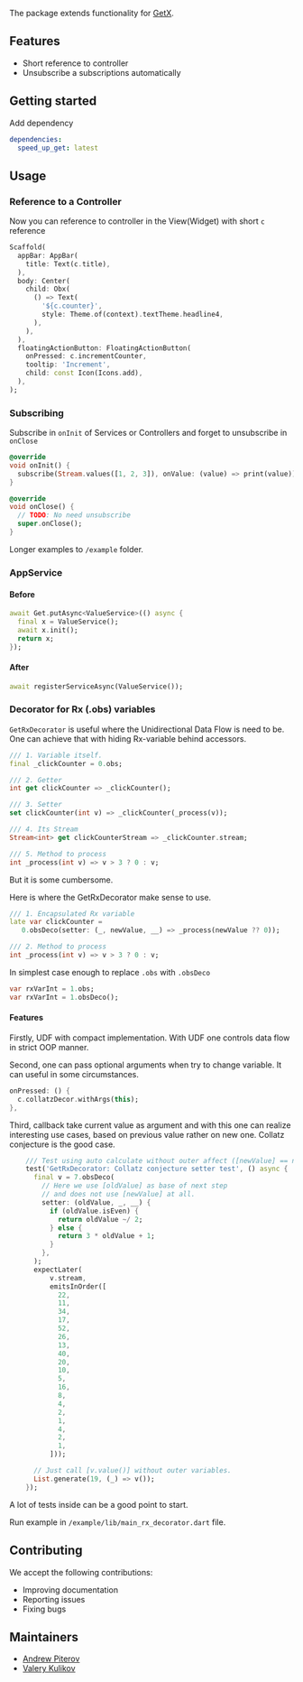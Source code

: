 <!-- 
This README describes the package. If you publish this package to pub.dev,
this README's contents appear on the landing page for your package.

For information about how to write a good package README, see the guide for
[writing package pages](https://dart.dev/guides/libraries/writing-package-pages). 

For general information about developing packages, see the Dart guide for
[creating packages](https://dart.dev/guides/libraries/create-library-packages)
and the Flutter guide for
[developing packages and plugins](https://flutter.dev/developing-packages). 
-->

The package extends functionality for [GetX](https://pub.dev/packages/get).

## Features

* Short reference to controller
* Unsubscribe a subscriptions automatically

## Getting started

Add dependency

```yaml
dependencies:
  speed_up_get: latest
```

## Usage

### Reference to a Controller

Now you can reference to controller in the View(Widget) with short `c` reference

```dart
Scaffold(
  appBar: AppBar(
    title: Text(c.title),
  ),
  body: Center(
    child: Obx(
      () => Text(
        '${c.counter}',
        style: Theme.of(context).textTheme.headline4,
      ),
    ),
  ),
  floatingActionButton: FloatingActionButton(
    onPressed: c.incrementCounter,
    tooltip: 'Increment',
    child: const Icon(Icons.add),
  ),
);
```

### Subscribing

Subscribe in `onInit` of Services or Controllers and forget to unsubscribe in `onClose`

```dart
@override
void onInit() {
  subscribe(Stream.values([1, 2, 3]), onValue: (value) => print(value));
}

@override
void onClose() {
  // TODO: No need unsubscribe
  super.onClose();
}
```

Longer examples to `/example` folder.

### AppService

#### Before

```dart
await Get.putAsync<ValueService>(() async {
  final x = ValueService();
  await x.init();
  return x;
});
```

#### After

```dart
await registerServiceAsync(ValueService());
```

### Decorator for Rx<T> (.obs) variables

`GetRxDecorator` is useful where the Unidirectional Data Flow is need to be. 
One can achieve that with hiding Rx-variable behind accessors.

```dart
/// 1. Variable itself.
final _clickCounter = 0.obs;

/// 2. Getter
int get clickCounter => _clickCounter();

/// 3. Setter
set clickCounter(int v) => _clickCounter(_process(v));

/// 4. Its Stream
Stream<int> get clickCounterStream => _clickCounter.stream;

/// 5. Method to process
int _process(int v) => v > 3 ? 0 : v;
```

But it is some cumbersome.

Here is where the GetRxDecorator make sense to use.

```dart
/// 1. Encapsulated Rx variable
late var clickCounter =
   0.obsDeco(setter: (_, newValue, __) => _process(newValue ?? 0));

/// 2. Method to process
int _process(int v) => v > 3 ? 0 : v;
```

In simplest case enough to replace `.obs` with `.obsDeco`

```dart
var rxVarInt = 1.obs;
var rxVarInt = 1.obsDeco();
```

#### Features

Firstly, UDF with compact implementation. With UDF one controls data flow in strict OOP manner.

Second, one can pass optional arguments when try to change variable. 
It can useful in some circumstances.

```dart
onPressed: () {
  c.collatzDecor.withArgs(this);
},
```

Third, callback take current value as argument and with this one can realize interesting use cases, 
based on previous value rather on new one. Collatz conjecture is the good case.

```dart
    /// Test using auto calculate without outer affect ([newValue] == null).
    test('GetRxDecorator: Collatz conjecture setter test', () async {
      final v = 7.obsDeco(
        // Here we use [oldValue] as base of next step
        // and does not use [newValue] at all.
        setter: (oldValue, _, __) {
          if (oldValue.isEven) {
            return oldValue ~/ 2;
          } else {
            return 3 * oldValue + 1;
          }
        },
      );
      expectLater(
          v.stream,
          emitsInOrder([
            22,
            11,
            34,
            17,
            52,
            26,
            13,
            40,
            20,
            10,
            5,
            16,
            8,
            4,
            2,
            1,
            4,
            2,
            1,
          ]));

      // Just call [v.value()] without outer variables.
      List.generate(19, (_) => v());
    });

```


A lot of tests inside can be a good point to start.

Run example in `/example/lib/main_rx_decorator.dart` file.


## Contributing

We accept the following contributions:

* Improving documentation
* Reporting issues
* Fixing bugs

## Maintainers

* [Andrew Piterov](mailto:piterov1990@gmail.com?subject=[GitHub]%20Source%20Dart%20fluent_result)
* [Valery Kulikov](mailto:frostyland@gmail.com?subject=[GitHub]%20Source%20Dart%20speed_up_get)

